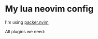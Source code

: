 # My lua neovim config

I'm using [packer.nvim](https://github.com/wbthomason/packer.nvim)

All plugins we need:



